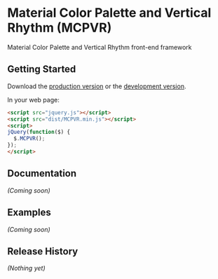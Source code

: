 # Material Color Palette and Vertical Rhythm (MCPVR)

Material Color Palette and Vertical Rhythm front-end framework

## Getting Started
Download the [production version][min] or the [development version][max].

[min]: https://raw.github.com/ValeriaVG/MCPVR/master/dist/MCPVR.min.js
[max]: https://raw.github.com/ValeriaVG/MCPVR/master/dist/MCPVR.js

In your web page:

```html
<script src="jquery.js"></script>
<script src="dist/MCPVR.min.js"></script>
<script>
jQuery(function($) {
  $.MCPVR();
});
</script>
```

## Documentation
_(Coming soon)_

## Examples
_(Coming soon)_

## Release History
_(Nothing yet)_

